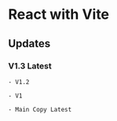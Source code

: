 # React with Vite 

## Updates 


### V1.3 Latest

    
    - V1.2
    
    - V1

    - Main Copy Latest 